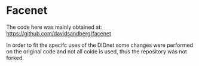# Facenet

The code here was mainly obtained at: https://github.com/davidsandberg/facenet

In order to fit the specifc uses of the DIDnet some changes were performed on the original code and not all colde is used, thus the repository was not forked.
